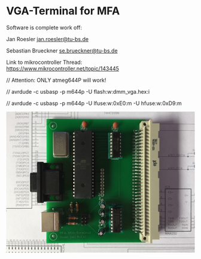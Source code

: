 # VGA-Terminal for MFA

Software is complete work off: 

Jan Roesler           jan.roesler@tu-bs.de 

Sebastian Brueckner  se.brueckner@tu-bs.de

Link to mikrocontroller Thread: 
https://www.mikrocontroller.net/topic/143445

// Attention: ONLY atmeg644P will work!

// avrdude -c usbasp -p m644p -U flash:w:dmm_vga.hex:i

// avrdude -c usbasp -p m644p -U lfuse:w:0xE0:m -U hfuse:w:0xD9:m

 
![MFA-VGA2](https://github.com/petersieg/MFA/blob/master/VGA-Terminal/MFA-VGA-Karte2.JPG)

